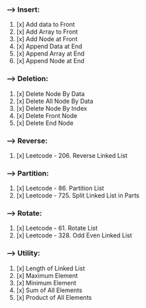 ### --> Insert:
 
1. [x] Add data to Front
2. [x] Add Array to Front
3. [x] Add Node at Front
4. [x] Append Data at End
5. [x] Append Array at End
6. [x] Append Node at End

### --> Deletion: 

1. [x] Delete Node By Data
2. [x] Delete All Node By Data
3. [x] Delete Node By Index
4. [x] Delete Front Node
5. [x] Delete End Node

### --> Reverse:

1. [x] Leetcode - 206. Reverse Linked List

### --> Partition:

1. [x] Leetcode - 86. Partition List
2. [x] Leetcode - 725. Split Linked List in Parts

### --> Rotate:

1. [x] Leetcode - 61. Rotate List
2. [x] Leetcode - 328. Odd Even Linked List

### --> Utility:

1. [x] Length of Linked List
2. [x] Maximum Element
3. [x] Minimum Element
4. [x] Sum of All Elements
5. [x] Product of All Elements
